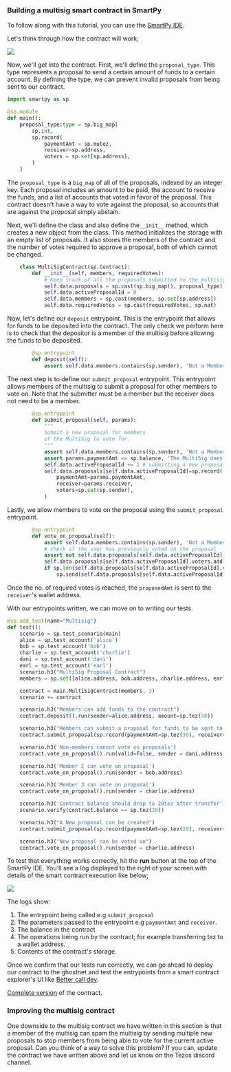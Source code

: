 ### Building a multisig smart contract in SmartPy

To follow along with this tutorial, you can use the [SmartPy IDE](https://smartpy.io/ide).

Let's think through how the contract will work;

![](/img/course/multisig.png)

Now, we'll get into the contract. First, we'll define the `proposal_type`. This type represents a proposal to send a certain amount of funds to a certain account. By defining the type, we can prevent invalid proposals from being sent to our contract.

```python
import smartpy as sp

@sp.module
def main():
    proposal_type:type = sp.big_map[
        sp.int,
        sp.record(
            paymentAmt = sp.mutez,
            receiver=sp.address,
            voters = sp.set[sp.address],
        )
    ]
```

The `proposal_type` is a `big_map` of all of the proposals, indexed by an integer key. Each proposal includes an amount to be paid, the account to receive the funds, and a list of accounts that voted in favor of the proposal. This contract doesn't have a way to vote against the proposal, so accounts that are against the proposal simply abstain.

Next, we'll define the class and also define the`__init__` method, which creates a new object from the class. This method initializes the storage with an empty list of proposals. It also stores the members of the contract and the number of votes required to approve a proposal, both of which cannot be changed.

```python
    class MultiSigContract(sp.Contract):
        def __init__(self, members, requiredVotes):
            # Keep track of all the proposals submitted to the multisig
            self.data.proposals = sp.cast(sp.big_map(), proposal_type)
            self.data.activeProposalId = 0
            self.data.members = sp.cast(members, sp.set[sp.address])
            self.data.requiredVotes = sp.cast(requiredVotes, sp.nat)
```


Now, let's define our `deposit` entrypoint. This is the entrypoint that allows for funds to be deposited into the contract. The only check we perform here is to check that the depositor is a member of the multisig before allowing the funds to be deposited.

```python
        @sp.entrypoint
        def deposit(self):
            assert self.data.members.contains(sp.sender), 'Not a Member of MultiSig'

```

The next step is to define our `submit_proposal` entrypoint. This entrypoint allows members of the multisig to submit a proposal for other members to vote on. Note that the submitter must be a member but the receiver does not need to be a member.

```python
        @sp.entrypoint
        def submit_proposal(self, params):
            """
            Submit a new proposal for members
            of the MultiSig to vote for.
            """
            assert self.data.members.contains(sp.sender), 'Not a Member of MultiSig'
            assert params.paymentAmt <= sp.balance, 'The MultiSig does not have enough funds for this proposal'
            self.data.activeProposalId += 1 # submitting a new proposal inactivates the last one
            self.data.proposals[self.data.activeProposalId]=sp.record(
                paymentAmt=params.paymentAmt,
                receiver=params.receiver,
                voters=sp.set(sp.sender),
            )

```

Lastly, we allow members to vote on the proposal using the `submit_proposal` entrypoint.

```python
        @sp.entrypoint
        def vote_on_proposal(self):
            assert self.data.members.contains(sp.sender), 'Not a Member of MultiSig'
            # check if the user has previously voted on the proposal
            assert not self.data.proposals[self.data.activeProposalId].voters.contains(sp.sender), "Member has voted on this proposal"
            self.data.proposals[self.data.activeProposalId].voters.add(sp.sender)
            if sp.len(self.data.proposals[self.data.activeProposalId].voters) == self.data.requiredVotes:
                sp.send(self.data.proposals[self.data.activeProposalId].receiver, self.data.proposals[self.data.activeProposalId].paymentAmt)

```

Once the no. of required votes is reached, the `proposedAmt` is sent to the `receiver`'s wallet address.

With our entrypoints written, we can move on to writing our tests.

```python
@sp.add_test(name="Multisig")
def test():
    scenario = sp.test_scenario(main)
    alice = sp.test_account('alice')
    bob = sp.test_account('bob')
    charlie = sp.test_account('charlie')
    dani = sp.test_account('dani')
    earl = sp.test_account('earl')
    scenario.h3("MultiSig Proposal Contract")
    members = sp.set([alice.address, bob.address, charlie.address, earl.address])

    contract = main.MultiSigContract(members, 3)
    scenario += contract

    scenario.h3("Members can add funds to the contract")
    contract.deposit().run(sender=alice.address, amount=sp.tez(50))

    scenario.h3("Members can submit a proposal for funds to be sent to an address - Proposal 1.")
    contract.submit_proposal(sp.record(paymentAmt=sp.tez(30), receiver=dani.address)).run(sender=alice.address)

    scenario.h3('Non-members cannot vote on proposals')
    contract.vote_on_proposal().run(valid=False, sender = dani.address)

    scenario.h3('Member 2 can vote on proposal')
    contract.vote_on_proposal().run(sender = bob.address)

    scenario.h3('Member 3 can vote on proposal')
    contract.vote_on_proposal().run(sender = charlie.address)

    scenario.h3('Contract balance should drop to 20tez after transfer')
    scenario.verify(contract.balance == sp.tez(20))

    scenario.h3("A New proposal can be created")
    contract.submit_proposal(sp.record(paymentAmt=sp.tez(20), receiver=dani.address)).run(sender=alice.address)

    scenario.h3("New proposal can be voted on")
    contract.vote_on_proposal().run(sender = charlie.address)
```

To test that everything works correctly, hit the **run** button at the top of the SmartPy IDE. You'll see a log displayed to the right of your screen with details of the smart contract execution like below;

![](/img/course/smartpy-logs.png)

The logs show:

1. The entrypoint being called e.g `submit_proposal`
2. The parameters passed to the entrypoint e.g `paymentAmt` and `receiver`.
3. The balance in the contract
4. The operations being run by the contract; for example transferring tez to a wallet address.
5. Contents of the contract's storage.

Once we confirm that our tests run correctly, we can go ahead to deploy our contract to the ghostnet and test the entrypoints from a smart contract explorer's UI like [Better call dev](https://better-call.dev/).

[Complete version](https://smartpy.io/ide?code=eJy1V0tv4zYQvutXENqDJdSrZhP0ElRAFwUKFEUWBbbYSxAItEjbRCVSJSkXzq_vDEVSD8vdZB86OBI5nPlm5psZRrSd0paYlmrbnQk1xHRJ8ovpilaxvuEJ43vSUiGz_D4h8HRadcrQprLnjt_jDynhTLETh6ql3aMTwgfWhLRbMl3QvFaaZXHJKaTnlkv7vrWDora3_HlyDB84x8WJ6xL2KWOaG7OQOCnLtRk0GG4fR8GnbRTM3dtT4v7UDTWGPPSNFR_F4Vclraa1zeBgePce44NRqCohha2qzPBmvyUtb3dgcgvg_umF5uwTQDCTM_i8IX9w3hFU9zdRe0Kbhtgjj1GEcPe7VljLGbHKbbWIyIjDTA@aLBi1tBhPOl9rahxmH_4s384zlF9RA@5BQP_0or8z0HZzRdQ7OrEXXb8M9jV7syBNVM3WnUJJbZ5ELfEFKQk00edOAa1miWEcnBDW5WURf0gxR3ovnSlqyDGw2mTOBcm4hshtPihLKHlwMpiuwI5N8hIcQyqrEH_Pk45q2i55kabp7PujOwq2Jf83JvDHhrY7Rsle6cC22SEAiIQJIJFAWAYoX5ClOfJ94rKidHC4mNT1z0OHoA2VNQd1f01RMwWEkGDgSE@ccKn6w5Hse8mMc9wehYkR2byUzT@U5B0Uny8uIQ@L0BIh3RmKbMQgQjOwREn@uap7vG70qbzS4fAZo1FexGfRyvCJDc8Lh@_theTQ@MqhEqdZm0nmryoo1FkpOWfy96qsqdI3pD5y6JRiYHYPJoAWmH9@Eqo3zdlhY5CpWRtdQ4aUemUCiyGY6y6kHjzimYCYsDP9GvIE29BIJ2ZnGiEqsNNwmX2Z7pyU5bWWfH9BLA_i1bYiVV8dgbEi8gs0lwvJcE2BeFWA32aStrxMH_z0THN3c3E7nrmm5pJqoYbpgztVWMrwhjMYpY2o@USE1rXqpc02bmMzCO3Ubk0Elr1AfaS6Eat6_JYXZFSKNSlc9yIc5NdEcN2LBD@K412Wxs4aYkvChSYdpGcDHbvGo_NtvFmBH@OHxzsuoN3JvB_89RZAJ4ayuLhWxSvD3RwxdupwOFnxxUOtqSRg0s8Ff1Oq526FzyLcB_JC91grWEnlwkXaYhBLF9Tn7KebPP@MdRMmdBwhOJ0inh0HukuLrwNUNEPejjl4VyxhXlwX4vSYDAsP8O4m345DAckRXMmve7niEvRh@bYd3cIm6e4M0MtikW4WQC_GwWDyBMZY@Rsc4FjraB_SP8O2AsB30VsX1KXpF1qOxiZE_R9bd9_E1qIO1uwFthN_1SHmqPqGEQYqkRm3N5BLQvfQjPFfAmn2XC8rGPIr9ucswgqqSt8BnrPbdbK@Jx@mFxx0GUhZaw53HPY13Lv9RtxL1_CFSboE@GXZGH_CiEiS_wDjGrzA) of the contract.

### Improving the multisig contract

One downside to the multisig contract we have written in this section is that a member of the multisig can spam the multisig by sending multiple new proposals to stop members from being able to vote for the current active proposal. Can you think of a way to solve this problem? If you can, update the contract we have written above and let us know on the Tezos discord channel.
